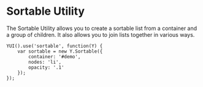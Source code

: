 Sortable Utility
================

The Sortable Utility allows you to create a sortable list
from a container and a group of children. It also allows
you to join lists together in various ways.


    YUI().use('sortable', function(Y) {
        var sortable = new Y.Sortable({
            container: '#demo',
            nodes: 'li',
            opacity: '.1'
        });
    });

